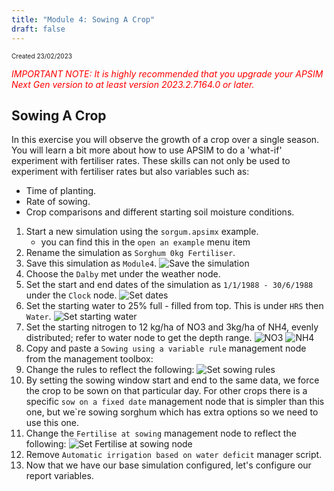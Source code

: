 ```yaml
---
title: "Module 4: Sowing A Crop"
draft: false
---
```

<p style="font-size: 10px">Created 23/02/2023</p>

<em style="color: red"> IMPORTANT NOTE: It is highly recommended that you upgrade your APSIM Next Gen version to at least version 2023.2.7164.0 or later.</em>

## Sowing A Crop

In this exercise you will observe the growth of a crop over a single season. 
You will learn a bit more about how to use APSIM to do a 'what-if' experiment with fertiliser rates. 
These skills can not only be used to experiment with fertiliser rates but also variables such as:

- Time of planting.
- Rate of sowing.
- Crop comparisons and different starting soil moisture conditions.

1. Start a new simulation using the `sorgum.apsimx` example.
	- you can find this in the `open an example` menu item
2. Rename the simulation as `Sorghum 0kg Fertiliser`. 
3. Save this simulation as `Module4`.
![Save the simulation](/images/moduleFourImages/img1.png)
4. Choose the `Dalby` met under the weather node.
5. Set the start and end dates of the simulation as `1/1/1988 - 30/6/1988` under the `Clock` node.
![Set dates](/images/moduleFourImages/img2.png)
6. Set the starting water to 25% full - filled from top. This is under `HRS` then `Water`.
![Set starting water](/images/moduleFourImages/img4.png)
7. Set the starting nitrogen to 12 kg/ha of NO3 and 3kg/ha of NH4, evenly distributed; refer to water node to get the depth range.
	![NO3](/images/moduleFourImages/img5.png)
	![NH4](/images/moduleFourImages/img6.png)
8. Copy and paste a `Sowing using a variable rule` management node from the management toolbox:
9. Change the rules to reflect the following:
![Set sowing rules](/images/moduleFourImages/img7.png)
10. By setting the sowing window start and end to the same data, we force the crop to be sown on that particular day. 
For other crops there is a specific `sow on a fixed date` management node that is simpler than this one, but we`re sowing sorghum which has extra options so we need to use this one.
11. Change the `Fertilise at sowing` management node to reflect the following:
![Set Fertilise at sowing node](/images/moduleFourImages/img8.png)
12. Remove `Automatic irrigation based on water deficit` manager script.
13. Now that we have our base simulation configured, let's configure our report variables.

	